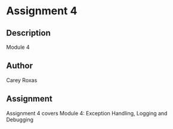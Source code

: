 # Assignment 4

## Description

Module 4

## Author

Carey Roxas
## Assignment

Assignment 4 covers Module 4: Exception Handling, Logging and Debugging 